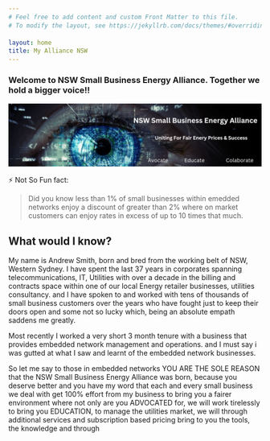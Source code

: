 ```yaml
---
# Feel free to add content and custom Front Matter to this file.
# To modify the layout, see https://jekyllrb.com/docs/themes/#overriding-theme-defaults

layout: home
title: My Alliance NSW
---
```

### Welcome to NSW Small Business Energy Alliance. Together we hold a bigger voice!!

![NSW Small Business Energy Alliance. Uniting for Fair Energy Prices & Success. Advocate Educate Collaborate.](/assets/banner.png)

⚡ Not So Fun fact:
> Did you know less than 1% of small businesses within emedded networks enjoy a discount of greater than 2% where on market customers can enjoy rates in excess of up to 10 times that much.

## What would I know?
My name is Andrew Smith, born and bred from the working belt of NSW, Western Sydney. I have spent the last 37 years in corporates spanning telecommunications, IT, Utilities with over a decade in the billing and contracts space within one of our local Energy retailer businesses, utilities consultancy. and I have spoken to and worked with tens of thousands of
small business customers over the years who have fought just to keep their doors open and some not so lucky which, being an absolute empath saddens me greatly.

Most recently I worked a very short 3 month tenure with a business that provides embedded network management and operations. and I must say i was gutted at what I saw and learnt of the embedded network businesses.

So let me say to those in embedded networks YOU ARE THE SOLE REASON that the NSW Small Business Energy Alliance was born, because you deserve better and you have my word that
each and every small business we deal with get 100% effort from my business to bring you a fairer environment where not only are you ADVOCATED for, we will work tirelessly to bring you EDUCATION, to manage the utilities market, we will through additional services and subscription based pricing bring to you the tools, the knowledge and through